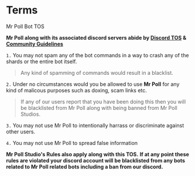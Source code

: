 # Terms 
Mr Poll Bot TOS

**Mr Poll along with its associated discord servers abide by [Discord TOS](https://discord.com/tos) & [Community Guidelines](https://discord.com/guidelines)**

`1.` You may not spam any of the bot commands in a way to crash any of the shards or the entire bot itself.
> Any kind of spamming of commands would result in a blacklist.

`2.` Under no circumstances would you be allowed to use **Mr Poll** for any kind of malicous purposes such as doxing, scam links etc.
> If any of our users report that you have been doing this then you will be blacklisted from Mr Poll along with being banned from Mr Poll Studios.

`3.` You may not use Mr Poll to intentionally harrass or discriminate against other users.

`4.` You may not use Mr Poll to spread false information


**Mr Poll Studio's Rules also apply along with this TOS.**
**If at any point these rules are violated your discord account will be blacklisted from any bots related to Mr Poll related bots including a ban from our discord.**
